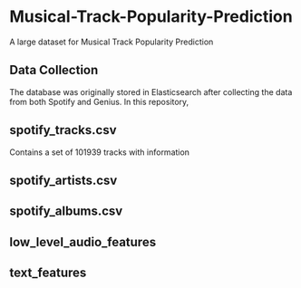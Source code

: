 # Musical-Track-Popularity-Prediction
A large dataset for Musical Track Popularity Prediction

## Data Collection
The database was originally stored in Elasticsearch after collecting the data from both Spotify and Genius. In this repository, 

## spotify_tracks.csv
Contains a set of 101939 tracks with information

## spotify_artists.csv

## spotify_albums.csv

## low_level_audio_features

## text_features
